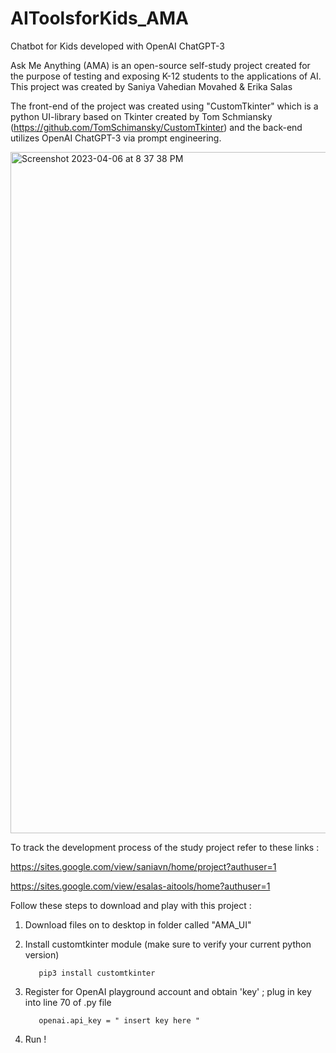 # AIToolsforKids_AMA

Chatbot for Kids developed with OpenAI ChatGPT-3

Ask Me Anything (AMA) is an open-source self-study project created for the purpose of testing and exposing K-12 students to the applications of AI. This project was created by Saniya Vahedian Movahed & Erika Salas

The front-end of the project was created using "CustomTkinter" which is a python UI-library based on Tkinter created by Tom Schmiansky (https://github.com/TomSchimansky/CustomTkinter) and the back-end utilizes OpenAI ChatGPT-3 via prompt engineering.


<img width="1090" alt="Screenshot 2023-04-06 at 8 37 38 PM" src="https://user-images.githubusercontent.com/72895282/233726323-81ba9ef8-7bca-414f-94be-23c36a7f0cc5.png">

To track the development process of the study project refer to these links :

https://sites.google.com/view/saniavn/home/project?authuser=1

https://sites.google.com/view/esalas-aitools/home?authuser=1



Follow these steps to download and play with this project :

1. Download files on to desktop in folder called "AMA_UI"

2. Install customtkinter module (make sure to verify your current python version)

          pip3 install customtkinter 

3. Register for OpenAI playground account and obtain 'key' ; plug in key into line 70 of .py file

          openai.api_key = " insert key here "
 
 4. Run !
